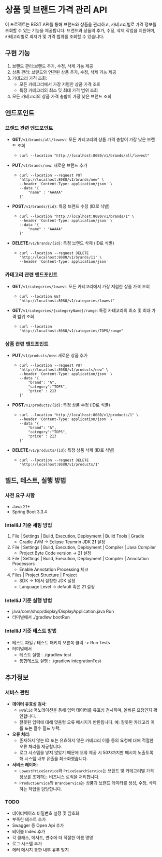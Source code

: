# 상품 및 브랜드 가격 관리 API

이 프로젝트는 REST API를 통해 브랜드와 상품을 관리하고, 카테고리별로 가격 정보를 조회할 수 있는 기능을 제공합니다. 브랜드와 상품의 추가, 수정, 삭제 작업을 지원하며, 카테고리별로 최저가 및 가격 범위를 조회할 수 있습니다.

## 구현 기능

1. 브랜드 관리:브랜드 추가, 수정, 삭제 기능 제공
2. 상품 관리: 브랜드와 연관된 상품 추가, 수정, 삭제 기능 제공
3. 카테고리 가격 조회:
   * 모든 카테고리에서 가장 저렴한 상품 가격 조회
   * 특정 카테고리의 최소 및 최대 가격 범위 조회
4. 모든 카테고리의 상품 가격 총합이 가장 낮은 브랜드 조회

## 엔드포인트

### 브랜드 관련 엔드포인트

* **GET**`/v1/brands/all/lowest`: 모든 카테고리의 상품 가격 총합이 가장 낮은 브랜드 조회
  * ```
    curl --location "http://localhost:8080/v1/brands/all/lowest"
    ```
* **PUT**`/v1/brands/new`: 새로운 브랜드 추가
  * ```
    curl --location --request PUT "http://localhost:8080/v1/brands/new" \
    --header 'Content-Type: application/json' \
    --data '{
        "name" : "AAAAA"
    }'
    ```
* **POST**`/v1/brands/{id}`: 특정 브랜드 수정 (ID로 식별)
  * ```
    curl --location "http://localhost:8080/v1/brands/1" \
    --header 'Content-Type: application/json' \
    --data '{
        "name" : "AAAAA"
    }'
    ```
* **DELETE**`/v1/brands/{id}`: 특정 브랜드 삭제 (ID로 식별)
  * ```
    curl --location --request DELETE 'http://localhost:8080/v1/brands/11' \
    --header 'Content-Type: application/json'
    ```

### 카테고리 관련 엔드포인트

* **GET**`/v1/categories/lowest`: 모든 카테고리에서 가장 저렴한 상품 가격 조회
  * ```
    curl --location GET "http://localhost:8080/v1/categories/lowest"
    ```
* **GET**`/v1/categories/{categoryName}/range`: 특정 카테고리의 최소 및 최대 가격 범위 조회
  * ```
    curl --location "http://localhost:8080/v1/categories/TOPS/range"
    ```

### 상품 관련 엔드포인트

* **PUT**`/v1/products/new`: 새로운 상품 추가
  * ```
    curl --location --request PUT "http://localhost:8080/v1/products/new" \
    --header 'Content-Type: application/json' \
    --data '{
        "brand": "A",
        "category":"TOPS",
        "price" : 213
    }'
    ```
* **POST**`/v1/products/{id}`: 특정 상품 수정 (ID로 식별)
  * ```
    curl --location "http://localhost:8080/v1/products/1" \
    --header 'Content-Type: application/json' \
    --data '{
        "brand": "A",
        "category":"TOPS",
        "price" : 213
    }'
    ```
* **DELETE**`/v1/products/{id}`: 특정 상품 삭제 (ID로 식별)
  * ```
    curl --location --request DELETE "http://localhost:8080/v1/products/1"
    ```

## 빌드, 테스트, 실행 방법

### 사전 요구 사항

* Java 21+
* Spring Boot 3.3.4

### IntelliJ 기준 세팅 방법

1. File | Settings | Build, Execution, Deployment | Build Tools | Gradle
   * Gradle JVM -> Eclipse Teumrin JDK 21 설정
2. File | Settings | Build, Execution, Deployment | Compiler | Java Compiler
   * Project Byte Code version -> 21 설정
3. File | Settings | Build, Execution, Deployment | Compiler | Annotation Processors
   * Enable Annotation Processing 체크
4. Files | Project Structure | Project
   * SDK -> 1에서 설정한 JDK 설정
   * Language Level -> default 혹은 21 설정

### IntelliJ 기준 실행 방법

- java/com/shop/display/DisplayApplication.java Run
- 터미널에서 ./gradlew bootRun

### IntelliJ 기준 테스트 방법

- 테스트 파일 / 테스트 패키지 오른쪽 클릭 -> Run Tests
- 터미널에서
  - 테스트 실행 : ./gradlew test
  - 통합테스트 실행 : ./gradlew integrationTest

## 추가정보

### 서비스 관련

* **데이터 유효성 검사**:
  * `@Valid` 어노테이션을 통해 입력 데이터를 유효성 검사하며, 올바른 요청인지 확인합니다.
  * 잘못된 입력에 대해 맞춤형 오류 메시지가 반환됩니다. 예: 잘못된 카테고리 이름 또는 필수 필드 누락.
* **오류 처리**:
  * 존재하지 않는 ID 또는 유효하지 않은 카테고리 이름 등의 요청에 대해 적절한 오류 처리를 제공합니다.
  * 로그 시스템을 넣지 않았기 때문에 오류 제공 시 50자까지만 메시지 노출토록 해 시스템 내부 유출을 최소화했습니다.
* **서비스 레이어**:
  * `LowestPriceService`와 `PriceSearchService`는 브랜드 및 카테고리별 가격 정보를 조회하는 비즈니스 로직을 처리합니다.
  * `ProductService`와 `BrandService`는 상품과 브랜드 데이터를[](https://) 생성, 수정, 삭제하는 작업을 담당합니다.

### TODO

- 데이터베이스 비밀번호 설정 및 암호화
- 부족한 테스트 추가
- Swagger 등 Open Api 추가
- 테이블 Index 추가
- 각 클래스, 메서드, 변수에 더 적절한 이름 명명
- 로그 시스템 추가
- 에러 메시지 통한 내부 유추 방지
